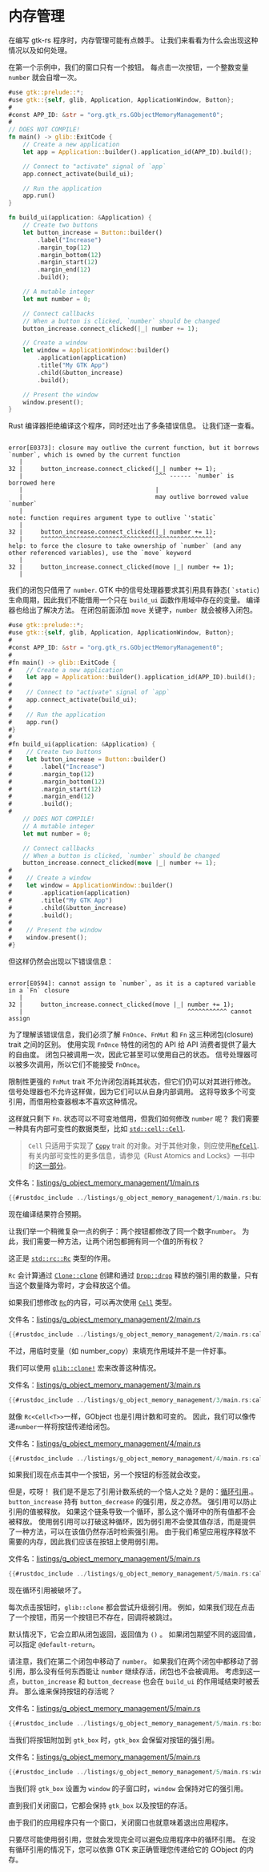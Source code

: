 # 内存管理

在编写 gtk-rs 程序时，内存管理可能有点棘手。 让我们来看看为什么会出现这种情况以及如何处理。 

在第一个示例中，我们的窗口只有一个按钮。 每点击一次按钮，一个整数变量  `number` 就会自增一次。

```rust ,no_run,compile_fail
#use gtk::prelude::*;
#use gtk::{self, glib, Application, ApplicationWindow, Button};
#
#const APP_ID: &str = "org.gtk_rs.GObjectMemoryManagement0";
#
// DOES NOT COMPILE!
fn main() -> glib::ExitCode {
    // Create a new application
    let app = Application::builder().application_id(APP_ID).build();

    // Connect to "activate" signal of `app`
    app.connect_activate(build_ui);

    // Run the application
    app.run()
}

fn build_ui(application: &Application) {
    // Create two buttons
    let button_increase = Button::builder()
        .label("Increase")
        .margin_top(12)
        .margin_bottom(12)
        .margin_start(12)
        .margin_end(12)
        .build();

    // A mutable integer
    let mut number = 0;

    // Connect callbacks
    // When a button is clicked, `number` should be changed
    button_increase.connect_clicked(|_| number += 1);

    // Create a window
    let window = ApplicationWindow::builder()
        .application(application)
        .title("My GTK App")
        .child(&button_increase)
        .build();

    // Present the window
    window.present();
}
```

Rust 编译器拒绝编译这个程序，同时还吐出了多条错误信息。 让我们逐一查看。

```console

error[E0373]: closure may outlive the current function, but it borrows `number`, which is owned by the current function
   |
32 |     button_increase.connect_clicked(|_| number += 1);
   |                                     ^^^ ------ `number` is borrowed here
   |                                     |
   |                                     may outlive borrowed value `number`
   |
note: function requires argument type to outlive `'static`
   |
32 |     button_increase.connect_clicked(|_| number += 1);
   |     ^^^^^^^^^^^^^^^^^^^^^^^^^^^^^^^^^^^^^^^^^^^^^^^^
help: to force the closure to take ownership of `number` (and any other referenced variables), use the `move` keyword
   |
32 |     button_increase.connect_clicked(move |_| number += 1);
   |  
```

我们的闭包只借用了 `number`. GTK 中的信号处理器要求其引用具有静态( `` `static ``)生命周期，因此我们不能借用一个只在 `build_ui` 函数作用域中存在的变量。 编译器也给出了解决方法。 在闭包前面添加 `move` 关键字，`number `就会被移入闭包。

```rust ,no_run,compile_fail
#use gtk::prelude::*;
#use gtk::{self, glib, Application, ApplicationWindow, Button};
#
#const APP_ID: &str = "org.gtk_rs.GObjectMemoryManagement0";
#
#fn main() -> glib::ExitCode {
#    // Create a new application
#    let app = Application::builder().application_id(APP_ID).build();
#
#    // Connect to "activate" signal of `app`
#    app.connect_activate(build_ui);
#
#    // Run the application
#    app.run()
#}
#
#fn build_ui(application: &Application) {
#    // Create two buttons
#    let button_increase = Button::builder()
#        .label("Increase")
#        .margin_top(12)
#        .margin_bottom(12)
#        .margin_start(12)
#        .margin_end(12)
#        .build();
#
    // DOES NOT COMPILE!
    // A mutable integer
    let mut number = 0;

    // Connect callbacks
    // When a button is clicked, `number` should be changed
    button_increase.connect_clicked(move |_| number += 1);
#
#    // Create a window
#    let window = ApplicationWindow::builder()
#        .application(application)
#        .title("My GTK App")
#        .child(&button_increase)
#        .build();
#
#    // Present the window
#    window.present();
#}
```

但这样仍然会出现以下错误信息：

```console

error[E0594]: cannot assign to `number`, as it is a captured variable in a `Fn` closure
   |
32 |     button_increase.connect_clicked(move |_| number += 1);
   |                                              ^^^^^^^^^^^ cannot assign
```

为了理解该错误信息，我们必须了解 `FnOnce`、`FnMut` 和 `Fn` 这三种闭包(closure) trait 之间的区别。 使用实现 `FnOnce` 特性的闭包的 API 给 API 消费者提供了最大的自由度。 闭包只被调用一次，因此它甚至可以使用自己的状态。 信号处理器可以被多次调用，所以它们不能接受 `FnOnce`。 

限制性更强的 `FnMut` trait 不允许闭包消耗其状态，但它们仍可以对其进行修改。 信号处理器也不允许这样做，因为它们可以从自身内部调用。 这将导致多个可变引用，而借用检查器根本不喜欢这种情况。 

这样就只剩下 `Fn`. 状态可以不可变地借用，但我们如何修改 `number` 呢？ 我们需要一种具有内部可变性的数据类型，比如 [`std::cell::Cell`](https://doc.rust-lang.org/std/cell/struct.Cell.html).

> `Cell` 只适用于实现了 [`Copy`](https://doc.rust-lang.org/core/marker/trait.Copy.html) trait 的对象。对于其他对象，则应使用[`RefCell`](https://doc.rust-lang.org/std/cell/struct.RefCell.html). 
> 有关内部可变性的更多信息，请参见《Rust Atomics and Locks》一书中的[这一部分](https://marabos.nl/atomics/basics.html#interior-mutability)。

文件名：<a class=file-link href="https://github.com/gtk-rs/gtk4-rs/blob/master/book/listings/g_object_memory_management/2/main.rs">listings/g_object_memory_management/1/main.rs</a>

```rust
{{#rustdoc_include ../listings/g_object_memory_management/1/main.rs:build_ui}}
```

现在编译结果符合预期。 

让我们举一个稍微复杂一点的例子：两个按钮都修改了同一个数字`number`。 为此，我们需要一种方法，让两个闭包都拥有同一个值的所有权？

这正是 [`std::rc::Rc`](https://doc.rust-lang.org/std/rc/struct.Rc.html) 类型的作用。 

`Rc` 会计算通过 [`Clone::clone`](https://doc.rust-lang.org/std/clone/trait.Clone.html#tymethod.clone) 创建和通过 [`Drop::drop`](https://doc.rust-lang.org/std/ops/trait.Drop.html#tymethod.drop) 释放的强引用的数量，只有当这个数量降为零时，才会释放这个值。 

如果我们想修改 [`Rc`](https://doc.rust-lang.org/std/rc/struct.Rc.html)的内容，可以再次使用 [`Cell`](https://doc.rust-lang.org/std/cell/struct.Cell.html) 类型。


文件名：<a class=file-link href="https://github.com/gtk-rs/gtk4-rs/blob/master/book/listings/g_object_memory_management/2/main.rs">listings/g_object_memory_management/2/main.rs</a>

```rust
{{#rustdoc_include ../listings/g_object_memory_management/2/main.rs:callback}}
```

不过，用临时变量（如 number_copy）来填充作用域并不是一件好事。 

我们可以使用 [`glib::clone!`](https://gtk-rs.org/gtk-rs-core/stable/latest/docs/glib/macro.clone.html) 宏来改善这种情况。

文件名：<a class=file-link href="https://github.com/gtk-rs/gtk4-rs/blob/master/book/listings/g_object_memory_management/3/main.rs">listings/g_object_memory_management/3/main.rs</a>

```rust
{{#rustdoc_include ../listings/g_object_memory_management/3/main.rs:callback}}
```

就像 `Rc<Cell<T>>`一样，GObject 也是引用计数和可变的。 因此，我们可以像传递`number`一样将按钮传递给闭包。

文件名：<a class=file-link href="https://github.com/gtk-rs/gtk4-rs/blob/master/book/listings/g_object_memory_management/4/main.rs">listings/g_object_memory_management/4/main.rs</a>

```rust
{{#rustdoc_include ../listings/g_object_memory_management/4/main.rs:callback}}
```

如果我们现在点击其中一个按钮，另一个按钮的标签就会改变。 

但是，哎呀！ 我们是不是忘了引用计数系统的一个恼人之处？是的：[循环引用](https://doc.rust-lang.org/book/ch15-06-reference-cycles.html).。`button_increase` 持有 `button_decrease` 的强引用，反之亦然。 强引用可以防止引用的值被释放。 如果这个链条导致一个循环，那么这个循环中的所有值都不会被释放。 使用弱引用可以打破这种循环，因为弱引用不会使其值存活，而是提供了一种方法，可以在该值仍然存活时检索强引用。 由于我们希望应用程序释放不需要的内存，因此我们应该在按钮上使用弱引用。

文件名：<a class=file-link href="https://github.com/gtk-rs/gtk4-rs/blob/master/book/listings/g_object_memory_management/5/main.rs">listings/g_object_memory_management/5/main.rs</a>

```rust
{{#rustdoc_include ../listings/g_object_memory_management/5/main.rs:callback}}
```

现在循环引用被破坏了。 

每次点击按钮时，`glib::clone` 都会尝试升级弱引用。 例如，如果我们现在点击了一个按钮，而另一个按钮已不存在，回调将被跳过。 

默认情况下，它会立即从闭包返回，返回值为 `()` 。 如果闭包期望不同的返回值，可以指定 `@default-return`。 

请注意，我们在第二个闭包中移动了 `number`。 如果我们在两个闭包中都移动了弱引用，那么没有任何东西能让 `number` 继续存活，闭包也不会被调用。 考虑到这一点，`button_increase` 和 `button_decrease` 也会在 `build_ui` 的作用域结束时被丢弃。 那么谁来保持按钮的存活呢？

文件名：<a class=file-link href="https://github.com/gtk-rs/gtk4-rs/blob/master/book/listings/g_object_memory_management/5/main.rs">listings/g_object_memory_management/5/main.rs</a>

```rust
{{#rustdoc_include ../listings/g_object_memory_management/5/main.rs:box_append}}
```

当我们将按钮附加到 `gtk_box` 时，`gtk_box` 会保留对按钮的强引用。

文件名：<a class=file-link href="https://github.com/gtk-rs/gtk4-rs/blob/master/book/listings/g_object_memory_management/5/main.rs">listings/g_object_memory_management/5/main.rs</a>

```rust
{{#rustdoc_include ../listings/g_object_memory_management/5/main.rs:window_child}}
```

当我们将 `gtk_box` 设置为 `window` 的子窗口时，`window` 会保持对它的强引用。 

直到我们关闭窗口，它都会保持 `gtk_box` 以及按钮的存活。 

由于我们的应用程序只有一个窗口，关闭窗口也就意味着退出应用程序。 

只要尽可能使用弱引用，您就会发现完全可以避免应用程序中的循环引用。 在没有循环引用的情况下，您可以依靠 GTK 来正确管理您传递给它的 GObject 的内存。
